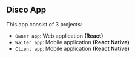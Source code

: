## Disco App

This app consist of 3 projects:

- `Owner app`: Web application <strong>(React)</strong>
- `Waiter app`: Mobile application <strong>(React Native)</strong>
- `Client app`: Mobile application <strong>(React Native)</strong>
